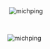 <p>&nbsp;<img align="center" src="https://github-readme-stats.vercel.app/api?username=michping&show_icons=true&locale=en" alt="michping" /></p><br>
<p><img align="left" src="https://github-readme-stats.vercel.app/api/top-langs?username=michping&show_icons=true&locale=en&layout=compact" alt="michping" /></p>
